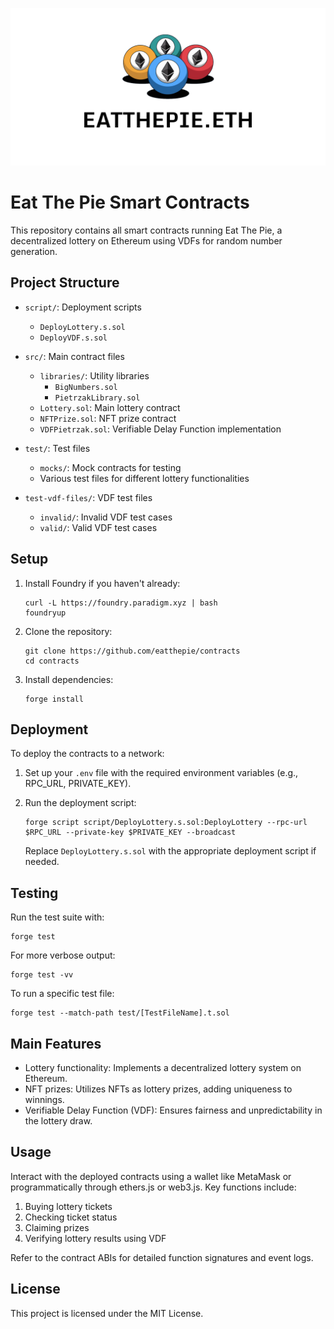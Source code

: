 ![Eat The Pie](https://github.com/eatthepie/docs/blob/main/static/img/header.png)

# Eat The Pie Smart Contracts

This repository contains all smart contracts running Eat The Pie, a decentralized lottery on Ethereum using VDFs for random number generation.

## Project Structure

- `script/`: Deployment scripts

  - `DeployLottery.s.sol`
  - `DeployVDF.s.sol`

- `src/`: Main contract files

  - `libraries/`: Utility libraries
    - `BigNumbers.sol`
    - `PietrzakLibrary.sol`
  - `Lottery.sol`: Main lottery contract
  - `NFTPrize.sol`: NFT prize contract
  - `VDFPietrzak.sol`: Verifiable Delay Function implementation

- `test/`: Test files

  - `mocks/`: Mock contracts for testing
  - Various test files for different lottery functionalities

- `test-vdf-files/`: VDF test files
  - `invalid/`: Invalid VDF test cases
  - `valid/`: Valid VDF test cases

## Setup

1. Install Foundry if you haven't already:

   ```
   curl -L https://foundry.paradigm.xyz | bash
   foundryup
   ```

2. Clone the repository:

   ```
   git clone https://github.com/eatthepie/contracts
   cd contracts
   ```

3. Install dependencies:
   ```
   forge install
   ```

## Deployment

To deploy the contracts to a network:

1. Set up your `.env` file with the required environment variables (e.g., RPC_URL, PRIVATE_KEY).

2. Run the deployment script:

   ```
   forge script script/DeployLottery.s.sol:DeployLottery --rpc-url $RPC_URL --private-key $PRIVATE_KEY --broadcast
   ```

   Replace `DeployLottery.s.sol` with the appropriate deployment script if needed.

## Testing

Run the test suite with:

```
forge test
```

For more verbose output:

```
forge test -vv
```

To run a specific test file:

```
forge test --match-path test/[TestFileName].t.sol
```

## Main Features

- Lottery functionality: Implements a decentralized lottery system on Ethereum.
- NFT prizes: Utilizes NFTs as lottery prizes, adding uniqueness to winnings.
- Verifiable Delay Function (VDF): Ensures fairness and unpredictability in the lottery draw.

## Usage

Interact with the deployed contracts using a wallet like MetaMask or programmatically through ethers.js or web3.js. Key functions include:

1. Buying lottery tickets
2. Checking ticket status
3. Claiming prizes
4. Verifying lottery results using VDF

Refer to the contract ABIs for detailed function signatures and event logs.

## License

This project is licensed under the MIT License.
